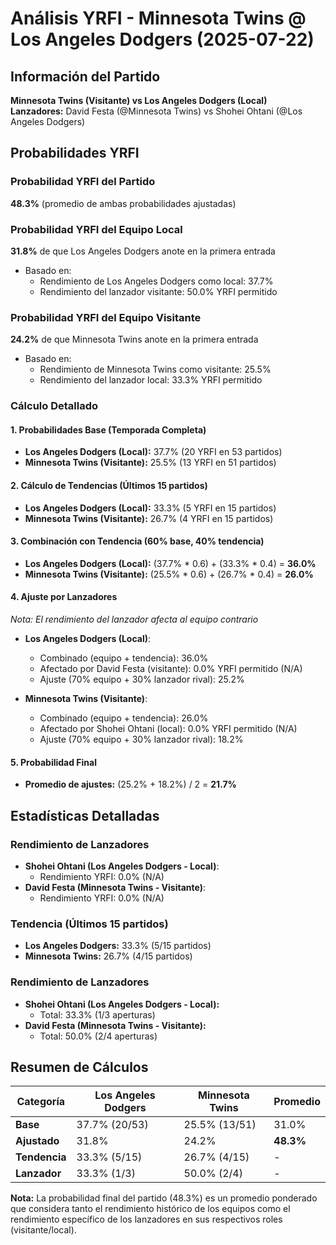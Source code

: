 # Análisis YRFI - Minnesota Twins @ Los Angeles Dodgers (2025-07-22)

## Información del Partido
**Minnesota Twins (Visitante) vs Los Angeles Dodgers (Local)**  
**Lanzadores:** David Festa (@Minnesota Twins) vs Shohei Ohtani (@Los Angeles Dodgers)

## Probabilidades YRFI

### Probabilidad YRFI del Partido
**48.3%** (promedio de ambas probabilidades ajustadas)

### Probabilidad YRFI del Equipo Local
**31.8%** de que Los Angeles Dodgers anote en la primera entrada
- Basado en:
  - Rendimiento de Los Angeles Dodgers como local: 37.7%
  - Rendimiento del lanzador visitante: 50.0% YRFI permitido

### Probabilidad YRFI del Equipo Visitante
**24.2%** de que Minnesota Twins anote en la primera entrada
- Basado en:
  - Rendimiento de Minnesota Twins como visitante: 25.5%
  - Rendimiento del lanzador local: 33.3% YRFI permitido

### Cálculo Detallado

#### 1. Probabilidades Base (Temporada Completa)
- **Los Angeles Dodgers (Local):** 37.7% (20 YRFI en 53 partidos)
- **Minnesota Twins (Visitante):** 25.5% (13 YRFI en 51 partidos)

#### 2. Cálculo de Tendencias (Últimos 15 partidos)
- **Los Angeles Dodgers (Local):** 33.3% (5 YRFI en 15 partidos)
- **Minnesota Twins (Visitante):** 26.7% (4 YRFI en 15 partidos)

#### 3. Combinación con Tendencia (60% base, 40% tendencia)
- **Los Angeles Dodgers (Local):** (37.7% * 0.6) + (33.3% * 0.4) = **36.0%**
- **Minnesota Twins (Visitante):** (25.5% * 0.6) + (26.7% * 0.4) = **26.0%**

#### 4. Ajuste por Lanzadores
*Nota: El rendimiento del lanzador afecta al equipo contrario*

- **Los Angeles Dodgers (Local)**:
  - Combinado (equipo + tendencia): 36.0%
  - Afectado por David Festa (visitante): 0.0% YRFI permitido (N/A)
  - Ajuste (70% equipo + 30% lanzador rival): 25.2%

- **Minnesota Twins (Visitante)**:
  - Combinado (equipo + tendencia): 26.0%
  - Afectado por Shohei Ohtani (local): 0.0% YRFI permitido (N/A)
  - Ajuste (70% equipo + 30% lanzador rival): 18.2%

#### 5. Probabilidad Final
- **Promedio de ajustes:** (25.2% + 18.2%) / 2 = **21.7%**

## Estadísticas Detalladas


### Rendimiento de Lanzadores
- **Shohei Ohtani (Los Angeles Dodgers - Local)**:
  - Rendimiento YRFI: 0.0% (N/A)
- **David Festa (Minnesota Twins - Visitante)**:
  - Rendimiento YRFI: 0.0% (N/A)
### Tendencia (Últimos 15 partidos)
- **Los Angeles Dodgers:** 33.3% (5/15 partidos)
- **Minnesota Twins:** 26.7% (4/15 partidos)

### Rendimiento de Lanzadores
- **Shohei Ohtani (Los Angeles Dodgers - Local):**
  - Total: 33.3% (1/3 aperturas)
- **David Festa (Minnesota Twins - Visitante):**
  - Total: 50.0% (2/4 aperturas)

## Resumen de Cálculos
| Categoría | Los Angeles Dodgers  | Minnesota Twins      | Promedio |
|-----------|----------------------|----------------------|----------|
| **Base** | 37.7% (20/53) | 25.5% (13/51) | 31.0% |
| **Ajustado** | 31.8% | 24.2% | **48.3%** |
| **Tendencia** | 33.3% (5/15) | 26.7% (4/15) | - |
| **Lanzador** | 33.3% (1/3) | 50.0% (2/4) | - |

**Nota:** La probabilidad final del partido (48.3%) es un promedio ponderado que considera tanto el rendimiento histórico de los equipos como el rendimiento específico de los lanzadores en sus respectivos roles (visitante/local).